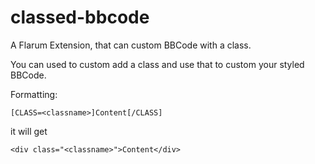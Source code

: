 # classed-bbcode
A Flarum Extension, that can custom BBCode with a class.

You can used to custom add a class and use that to custom your styled BBCode.

Formatting:
```
[CLASS=<classname>]Content[/CLASS]
```

it will get

```
<div class="<classname>">Content</div>
```
